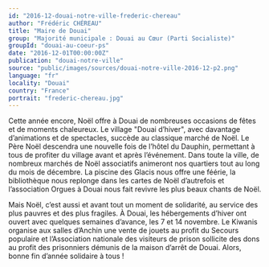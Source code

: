 ```yaml
---
id: "2016-12-douai-notre-ville-frederic-chereau"
author: "Frédéric CHÉREAU"
title: "Maire de Douai"
group: "Majorité municipale : Douai au Cœur (Parti Socialiste)"
groupId: "douai-au-coeur-ps"
date: "2016-12-01T00:00:00Z"
publication: "douai-notre-ville"
source: "public/images/sources/douai-notre-ville-2016-12-p2.png"
language: "fr"
locality: "Douai"
country: "France"
portrait: "frederic-chereau.jpg"
---
```


Cette année encore, Noël offre à Douai de nombreuses occasions de fêtes et de moments chaleureux. Le village "Douai d’hiver", avec davantage d’animations et de spectacles, succède au classique marché de Noël. Le Père Noël descendra une nouvelle fois de l’hôtel du Dauphin, permettant à tous de profiter du village avant et après l’événement. Dans toute la ville, de nombreux marchés de Noël associatifs animeront nos quartiers tout au long du mois de décembre. La piscine des Glacis nous offre une féérie, la bibliothèque nous replonge dans les cartes de Noël d’autrefois et l’association Orgues à Douai nous fait revivre les plus beaux chants de Noël.

Mais Noël, c’est aussi et avant tout un moment de solidarité, au service des plus pauvres et des plus fragiles. À Douai, les hébergements d’hiver ont ouvert avec quelques semaines d’avance, les 7 et 14 novembre. Le Kiwanis organise aux salles d’Anchin une vente de jouets au profit du Secours populaire et l’Association nationale des visiteurs de prison sollicite des dons au profit des prisonniers démunis de la maison d’arrêt de Douai. Alors, bonne fin d’année solidaire à tous !
